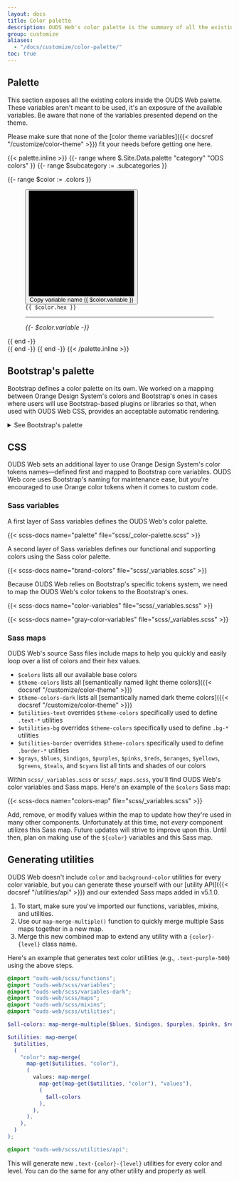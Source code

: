 ```yaml
---
layout: docs
title: Color palette
description: OUDS Web's color palette is the summary of all the existing and useable colors.
group: customize
aliases:
  - "/docs/customize/color-palette/"
toc: true
---
```


## Palette

This section exposes all the existing colors inside the OUDS Web palette. These variables aren't meant to be used, it's an exposure of the available variables. Be aware that none of the variables presented depend on the theme.

Please make sure that none of the [color theme variables]({{< docsref "/customize/color-theme" >}}) fit your needs before getting one here.

{{< palette.inline >}}
{{- range where $.Site.Data.palette "category" "ODS colors" }}
  {{- range $subcategory := .subcategories }}
  <div class="row row-cols-2 row-cols-md-4 row-cols-lg-6 gy-3 pb-3">
    {{- range $color := .colors }}
      <figure class="mb-0" aria-label="{{ $color.name }}">
        <button class="btn border-0 p-0 color-copy ratio ratio-1x1" data-clipboard-text="{{ $color.variable }}" data-bs-toggle="tooltip" data-bs-title="Copy to clipboard">
          <svg viewBox="0 0 100 100" role="img" aria-hidden="true" preserveAspectRatio="xMidYMid meet" {{ if or (or (eq $color.name "White 100") (eq $color.name "Black 900")) (eq $color.name "Gray 900") }} style="border: 1px solid var(--bs-border-color-subtle)" {{ end }}>
            <rect fill="{{ $color.hex }}" width="100" height="100"/>
          </svg>
          <span class="visually-hidden">Copy variable name {{ $color.variable }}</span>
        </button>
        <figcaption class="py-1">
          <code class="user-select-all">{{ $color.hex }}</code>
          <hr class="my-1 bg-transparent border-top {{ if eq $color.class "secondary" "primary" }}border-{{ $color.class }}"{{ else }}" style="border-color:{{ $color.hex }} !important"{{ end }}>
          <var class="user-select-all">{{- $color.variable -}}</var>
        </figcaption>
      </figure>
    {{ end -}}
  </div>
  {{ end -}}
{{ end -}}
{{< /palette.inline >}}

## Bootstrap's palette

Bootstrap defines a color palette on its own. We worked on a mapping between Orange Design System's colors and Bootstrap's ones in cases where users will use Bootstrap-based plugins or libraries so that, when used with OUDS Web CSS, provides an acceptable automatic rendering.

<details>
<summary>See Bootstrap's palette</summary>
<br>
<h2>All colors</h2>

{{< design-callout-alert >}}
Some of the colors below do not belong to the Orange Design System specifications.

Please refer to our OUDS Web [color palette](#palette) section and to the [Color](https://system.design.orange.com/0c1af118d/p/7059a5-colour/b/17b829) guidelines on the Orange Design System website.
{{< /design-callout-alert >}}

{{< callout warning >}}
All OUDS Web colors are available as Sass variables and a Sass map in `scss/_variables.scss` file. To avoid increased file sizes, we don't create text or background color classes for each of these variables. Instead, we choose a subset of these colors for a [theme palette](#palette).

Please note that in the OUDS Web colors, the indigo colors are the same as the purple ones.
{{< /callout >}}

Be sure to monitor contrast ratios as you customize colors. As shown below, we've added three contrast ratios to each of the main colors—one for the swatch's current colors, one for against white, and one for against black.

<div class="row font-monospace">
  {{< theme-colors.inline >}}
  {{- range $color := $.Site.Data.colors }}
    {{- if (and (not (eq $color.name "white")) (not (eq $color.name "gray")) (not (eq $color.name "gray-dark"))) }}
    <div class="col-md-4 mb-3">
      <div class="p-3 mb-2 position-relative swatch-{{ $color.name }}">
        <strong class="d-block">${{ $color.name }}</strong>
        {{ $color.hex }}
      </div>
      {{ range (seq 100 100 900) }}
      <div class="p-3 bd-{{ $color.name }}-{{ . }}">${{ $color.name }}-{{ . }}</div>
      {{ end }}
    </div>
    {{ end -}}
  {{ end -}}

  <div class="col-md-4 mb-3">
    <div class="p-3 mb-2 position-relative swatch-gray-500">
      <strong class="d-block">$gray-500</strong>
      #ccc
    </div>
  {{- range $.Site.Data.grays }}
    <div class="p-3 bd-gray-{{ .name }}">$gray-{{ .name }}</div>
  {{ end -}}
  </div>
  {{< /theme-colors.inline >}}

  <div class="col-md-4 mb-3">
    <div class="p-3 mb-2 bd-black text-white">
      <strong class="d-block">$black</strong>
      #000
    </div>
    <div class="p-3 mb-2 bd-white border">
      <strong class="d-block">$white</strong>
      #fff
    </div>
  </div>
</div>

<h3>Notes on Sass</h3>

Sass cannot programmatically generate variables, so we manually created variables for every tint and shade ourselves.

- For `$indigo`, `$purple`, `$pink`, `$teal`, and `$cyan`, we specify first 6 colors (`*-100` to `*-600`) from the OUDS Web palette (tokens) and build the last ones programmatically to darken our `*-600`.
- For the grays, the first 2 (`$gray-100` and `$gray-200`) are opinionated values and only the last 8 (`*-300` to `*-950`) are extracted from the OUDS Web palette.
- For the remaining, only the `*-500` are correct since we specify the midpoint value and use custom color functions to tint (lighten) or shade (darken) our colors vis Sass's `mix()` color function.

Using `mix()` is not the same as `lighten()` and `darken()`—the former blends the specified color with white or black, while the latter only adjusts the lightness value of each color. The result is a much more complete suite of colors, as [shown in this CodePen demo](https://codepen.io/emdeoh/pen/zYOQOPB).

Our `tint-color()` and `shade-color()` functions use `mix()` alongside our `$theme-color-interval` variable, which specifies a stepped percentage value for each mixed color we produce. See the `scss/_functions.scss` and `scss/_variables.scss` files for the full source code.

<h3>Example</h3>

Here's how you can use these in your Sass:

```scss
.alpha { color: $purple; }
.beta {
  color: $ods-yellow-100;
  background-color: $indigo-900;
}
```

[Color]({{< docsref "/utilities/colors" >}}) and [background]({{< docsref "/utilities/background" >}}) utility classes are also available for setting `color` and `background-color` using the `500` or `300` for some color values.
</details>

## CSS

OUDS Web sets an additional layer to use Orange Design System's color tokens names—defined first and mapped to Bootstrap core variables.
OUDS Web core uses Bootstrap's naming for maintenance ease, but you're encouraged to use Orange color tokens when it comes to custom code.

### Sass variables

A first layer of Sass variables defines the OUDS Web's color palette.

{{< scss-docs name="palette" file="scss/_color-palette.scss" >}}

A second layer of Sass variables defines our functional and supporting colors using the Sass color palette.

{{< scss-docs name="brand-colors" file="scss/_variables.scss" >}}

Because OUDS Web relies on Bootstrap's specific tokens system, we need to map the OUDS Web's color tokens to the Bootstrap's ones.

{{< scss-docs name="color-variables" file="scss/_variables.scss" >}}

{{< scss-docs name="gray-color-variables" file="scss/_variables.scss" >}}

### Sass maps

OUDS Web's source Sass files include maps to help you quickly and easily loop over a list of colors and their hex values.

- `$colors` lists all our available base colors
- `$theme-colors` lists all [semantically named light theme colors]({{< docsref "/customize/color-theme" >}})
- `$theme-colors-dark` lists all [semantically named dark theme colors]({{< docsref "/customize/color-theme" >}})
- `$utilities-text` overrides `$theme-colors` specifically used to define `.text-*` utilities
- `$utilities-bg` overrides `$theme-colors` specifically used to define `.bg-*` utilities
- `$utilities-border` overrides `$theme-colors` specifically used to define `.border-*` utilities
- `$grays`, `$blues`, `$indigos`, `$purples`, `$pinks`, `$reds`, `$oranges`, `$yellows`, `$greens`, `$teals`, and `$cyans` list all tints and shades of our colors

Within `scss/_variables.scss` or `scss/_maps.scss`, you'll find OUDS Web's color variables and Sass maps. Here's an example of the `$colors` Sass map:

{{< scss-docs name="colors-map" file="scss/_variables.scss" >}}

Add, remove, or modify values within the map to update how they're used in many other components. Unfortunately at this time, not _every_ component utilizes this Sass map. Future updates will strive to improve upon this. Until then, plan on making use of the `${color}` variables and this Sass map.

## Generating utilities

OUDS Web doesn't include `color` and `background-color` utilities for every color variable, but you can generate these yourself with our [utility API]({{< docsref "/utilities/api" >}}) and our extended Sass maps added in v5.1.0.

1. To start, make sure you've imported our functions, variables, mixins, and utilities.
2. Use our `map-merge-multiple()` function to quickly merge multiple Sass maps together in a new map.
3. Merge this new combined map to extend any utility with a `{color}-{level}` class name.

Here's an example that generates text color utilities (e.g., `.text-purple-500`) using the above steps.

```scss
@import "ouds-web/scss/functions";
@import "ouds-web/scss/variables";
@import "ouds-web/scss/variables-dark";
@import "ouds-web/scss/maps";
@import "ouds-web/scss/mixins";
@import "ouds-web/scss/utilities";

$all-colors: map-merge-multiple($blues, $indigos, $purples, $pinks, $reds, $oranges, $yellows, $greens, $teals, $cyans);

$utilities: map-merge(
  $utilities,
  (
    "color": map-merge(
      map-get($utilities, "color"),
      (
        values: map-merge(
          map-get(map-get($utilities, "color"), "values"),
          (
            $all-colors
          ),
        ),
      ),
    ),
  )
);

@import "ouds-web/scss/utilities/api";
```

This will generate new `.text-{color}-{level}` utilities for every color and level. You can do the same for any other utility and property as well.
